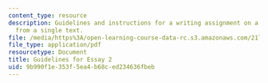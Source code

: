 ```yaml
---
content_type: resource
description: Guidelines and instructions for a writing assignment on a three passages
  from a single text.
file: /media/https%3A/open-learning-course-data-rc.s3.amazonaws.com/21l-007-world-literatures-travel-writing-fall-2008/9b990f1e353f5ea4b68ced234636fbeb_essay2_guideline.pdf
file_type: application/pdf
resourcetype: Document
title: Guidelines for Essay 2
uid: 9b990f1e-353f-5ea4-b68c-ed234636fbeb
---
```

